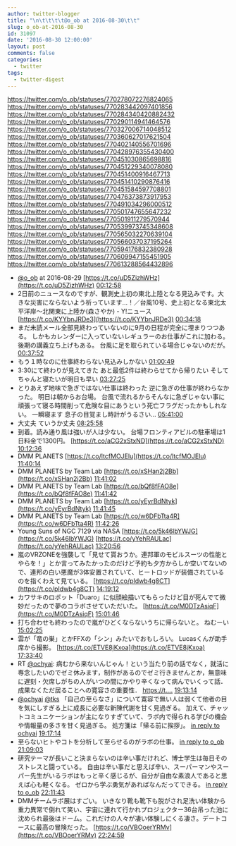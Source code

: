 ```yaml
---
author: twitter-blogger
title: "\n\t\t\t\t@o_ob at 2016-08-30\t\t"
slug: o_ob-at-2016-08-30
id: 31097
date: '2016-08-30 12:00:00'
layout: post
comments: false
categories:
  - twitter
tags:
  - twitter-digest
---
```


https://twitter.com/o_ob/statuses/770278072276824065 https://twitter.com/o_ob/statuses/770283442097401856 https://twitter.com/o_ob/statuses/770284340420882432 https://twitter.com/o_ob/statuses/770290114941464576 https://twitter.com/o_ob/statuses/770327006714048512 https://twitter.com/o_ob/statuses/770360627017621504 https://twitter.com/o_ob/statuses/770402140556701696 https://twitter.com/o_ob/statuses/770428976355430400 https://twitter.com/o_ob/statuses/770451030865698816 https://twitter.com/o_ob/statuses/770451229340078080 https://twitter.com/o_ob/statuses/770451400916467713 https://twitter.com/o_ob/statuses/770451410290876416 https://twitter.com/o_ob/statuses/770451584597708801 https://twitter.com/o_ob/statuses/770476373873917953 https://twitter.com/o_ob/statuses/770491034296000512 https://twitter.com/o_ob/statuses/770501747655647232 https://twitter.com/o_ob/statuses/770501911279570944 https://twitter.com/o_ob/statuses/770539973745348608 https://twitter.com/o_ob/statuses/770565032270639104 https://twitter.com/o_ob/statuses/770566037037195264 https://twitter.com/o_ob/statuses/770594176832380928 https://twitter.com/o_ob/statuses/770609947155451905 https://twitter.com/o_ob/statuses/770613288564432896  

*   [@o_ob](https://twitter.com/o_ob) at 2016-08-29 [https://t.co/uD5ZizhWHz](https://t.co/uD5ZizhWHz) [00:12:58](https://twitter.com/o_ob/statuses/770278072276824065)
*   2日前のニュースなのですが、観測史上初の東北上陸となる見込みです。大きな災害にならないよう祈っています…！／台風10号、史上初となる東北太平洋岸～北関東に上陸か(森さやか) - Y!ニュース [https://t.co/KYYbnJRDe3](https://t.co/KYYbnJRDe3) [00:34:18](https://twitter.com/o_ob/statuses/770283442097401856)
*   まだ未読メール全部見終わっていないのに9月の日程が完全に埋まりつつある。 しかもカレンダーに入っていないレギュラーのお仕事がこれに加わる。 後期の講義立ち上げもある。 台風に足を取られている場合じゃないのだが。 [00:37:52](https://twitter.com/o_ob/statuses/770284340420882432)
*   もう１時なのに仕事終わらない見込みしかない [01:00:49](https://twitter.com/o_ob/statuses/770290114941464576)
*   3:30にて終わりが見えてきた あと最低2件は終わらせてから帰りたい そしてちゃんと寝たいが明日も早い [03:27:25](https://twitter.com/o_ob/statuses/770327006714048512)
*   とりあえず地味で急ぎではない仕事は終わった 逆に急ぎの仕事が終わらなかった。 明日は朝からお台場。 台風で流れるからそんなに急ぎじゃない事に頑張って寝る時間削って危険な目にあうという死亡フラグだったかもしれない。 一瞬寝ます 息子の目覚まし時計がうるさい... [05:41:00](https://twitter.com/o_ob/statuses/770360627017621504)
*   大丈夫 ていうか丈夫 [08:25:58](https://twitter.com/o_ob/statuses/770402140556701696)
*   到着。読み通り風は強いが人は少ない。 台場フロンティアビルの駐車場は1日料金で1300円。 [https://t.co/aCG2xStxND](https://t.co/aCG2xStxND) [10:12:36](https://twitter.com/o_ob/statuses/770428976355430400)
*   DMM PLANETS [https://t.co/ltcfMOJElu](https://t.co/ltcfMOJElu) [11:40:14](https://twitter.com/o_ob/statuses/770451030865698816)
*   DMM PLANETS by Team Lab [https://t.co/xSHan2j2Bb](https://t.co/xSHan2j2Bb) [11:41:02](https://twitter.com/o_ob/statuses/770451229340078080)
*   DMM PLANETS by Team Lab [https://t.co/bQf8fFAO8e](https://t.co/bQf8fFAO8e) [11:41:42](https://twitter.com/o_ob/statuses/770451400916467713)
*   DMM PLANETS by Team Lab [https://t.co/yEyrBdNtyk](https://t.co/yEyrBdNtyk) [11:41:45](https://twitter.com/o_ob/statuses/770451410290876416)
*   DMM PLANETS by Team Lab [https://t.co/w6DFbTta4R](https://t.co/w6DFbTta4R) [11:42:26](https://twitter.com/o_ob/statuses/770451584597708801)
*   Young Suns of NGC 7129 via NASA [https://t.co/5k46lbYWJG](https://t.co/5k46lbYWJG) [https://t.co/yYehRAULac](https://t.co/yYehRAULac) [13:20:56](https://twitter.com/o_ob/statuses/770476373873917953)
*   嵐のVRZONEを強襲して「見せて貰おうか。連邦軍のモビルスーツの性能とやらを！」とか言ってみたかったのだけど予約も夕方からしか空いてないので、連邦の白い悪魔が3体安置されていて、ヒートロッドが装備されているのを指くわえて見ている。 [https://t.co/pIdwb4g8CT](https://t.co/pIdwb4g8CT) [14:19:12](https://twitter.com/o_ob/statuses/770491034296000512)
*   カワサキのロボット「Duaro」に似顔絵描いてもらったけど目が死んでて微妙だったので夢のコラボさせていただいた。 [https://t.co/M0DTzAsiqF](https://t.co/M0DTzAsiqF) [15:01:46](https://twitter.com/o_ob/statuses/770501747655647232)
*   打ち合わせも終わったので嵐がひどくならないうちに帰らないと。 ねむーい [15:02:25](https://twitter.com/o_ob/statuses/770501911279570944)
*   雲が「竜の巣」とかFFXの「シン」みたいでおもしろい。 Lucasくんが助手席から撮影。 [https://t.co/ETVE8jKxoa](https://t.co/ETVE8jKxoa) [17:33:40](https://twitter.com/o_ob/statuses/770539973745348608)
*   RT [@ochyai](https://twitter.com/ochyai): 病むから来ないんじゃん！という当たり前の話でなく，就活に専念したいのでゼミ休みます，制作があるのでゼミ行きませんとか，無意味に遅刻・欠席しがちの人がいつの間にかやり辛くなって病んでいくって話．成果なくただ居ることへの寛容さの重要性． [https://t.…](https://t.…) [19:13:14](https://twitter.com/o_ob/statuses/770565032270639104)
*   [@ochyai](https://twitter.com/ochyai) [@tks](https://twitter.com/tks) 「自己の至らなさ」について寛容で無い人は弱くて他者の目を気にしすぎる上に成長に必要な新陳代謝を甘く見過ぎる。 加えて、チャットコミュニケーションが主になりすぎていて、ラボ内で得られる学びの機会や情報量の多さを甘く見過ぎる。 処方箋は「帰る前に挨拶」。 [in reply to ochyai](https://twitter.com/ochyai/statuses/770444760427266048) [19:17:14](https://twitter.com/o_ob/statuses/770566037037195264)
*   至らないヒトやコトを分析して至らせるのがラボの仕事。 [in reply to o_ob](https://twitter.com/o_ob/statuses/770566037037195264) [21:09:03](https://twitter.com/o_ob/statuses/770594176832380928)
*   研究テーマが長いこと決まらないのは辛い事だけれど、博士学生は毎日そのストレスと闘っている。 自由は辛い事だと思えば辛い、スーパーマンやスーパー先生がいるラボはもっと辛く感じるが、自分が自由な素浪人であると思えば心も軽くなる。 ゼロから学ぶ勇気があればなんだってできる。 [in reply to o_ob](https://twitter.com/o_ob/statuses/770594176832380928) [22:11:43](https://twitter.com/o_ob/statuses/770609947155451905)
*   DMMチームラボ展はすごい。 いきなり靴も靴下も脱がされ足洗い体験から重力異常で倒れて笑い、宇宙に連れて行かれプロジェクター36台吊った池に沈められ最後はドーム。これだけの人々が凄い体験しにくる凄さ。デートコースに最高の冒険だった。 [https://t.co/VBOoerYRMv](https://t.co/VBOoerYRMv) [22:24:59](https://twitter.com/o_ob/statuses/770613288564432896)
